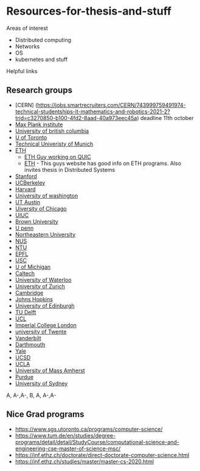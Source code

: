 # Resources-for-thesis-and-stuff

Areas of interest
- Distributed computing
- Networks 
- OS
- kubernetes and stuff


Helpful links 

## Research groups 
- [CERN] (https://jobs.smartrecruiters.com/CERN/743999759491974-technical-studentships-it-mathematics-and-robotics-2021-2?trid=c3270850-b100-4fd2-8aad-40a973eec45a) deadline 11th october
- [Max Plank institute ](https://www.mpi-sws.org/research-careers/#internships)
- [University of british columbia]( https://systopia.cs.ubc.ca/news)
- [U of Toronto ](http://csng.cs.toronto.edu/research.php)
- [Technical Univeristy of Munich ](https://www.tum.de/en/studies/degree-programs/detail/detail/StudyCourse/computational-science-and-engineering-cse-master-of-science-msc/)
- [ETH ](https://inf.ethz.ch/research/networked-systems-parallel-computing.html)
  - [ETH Guy working on QUIC](https://netsec.ethz.ch/people/aperrig/)
  - [ETH](http://people.inf.ethz.ch/troscoe/) - This guys website has good info on ETH programs. Also invites thesis in Distributed Systems
- [Stanford](https://cs.stanford.edu/research/computer-systems)
- [UCBerkeley](https://www2.eecs.berkeley.edu/Research/Areas/OSNT/)
- [Harvard ](https://www.seas.harvard.edu/computer-science/faculty-research)
- [University of washington ](https://www.cs.washington.edu/research/systems/projects)
- [UT Austin ](https://www.cs.utexas.edu/research/areas/operating-systems-distributed-systems-and-networking)
- [Uiversity of Chicago]( https://computerscience.uchicago.edu/research/research-areas/)
- [UIUC]( https://cs.illinois.edu/research/areas)
- [Brown University](https://cs.brown.edu/research/areas.html)
- [U penn](https://highlights.cis.upenn.edu/cis-research-areas/)
- [Northeastern University](https://www.khoury.northeastern.edu/research_areas/systems-and-networking/)
- [NUS](https://www.comp.nus.edu.sg/about/depts/cs/research/sys-net/)
- [NTU](https://www.ntu.edu.sg/scse/research/research-groups#Content_C027_Col00)
- [EPFL](https://www.epfl.ch/schools/ic/research/domains/)
- [USC](https://www.cs.usc.edu/research/research-areas-labs/#systems)
- [U of Michigan](https://cse.engin.umich.edu/research/research-areas/networking-operating-systems-distributed-systems/)
- [Caltech](https://cms.caltech.edu/research/networked)
- [University of Waterloo](https://cs.uwaterloo.ca/research/research-areas/systems-and-networking)
- [University of Zurich](https://www.ifi.uzh.ch/en/research/faculty.html)
- [Cambridge](https://www.cst.cam.ac.uk/research/themes/systems-and-networking)
- [Johns Hopkins ](https://www.cs.jhu.edu/research/systems/)
- [University of Edinburgh](https://www.ed.ac.uk/informatics/research/research-themes/computer-systems)
- [TU Delft](https://www.tudelft.nl/en/eemcs/cooperation/delft-data-science/research/research-groups)
- [UCL](https://www.ucl.ac.uk/computer-science/research/research-groups/systems-and-networks-research-group)
- [Imperial College London](https://www.imperial.ac.uk/computing/research/systems/)
- [university of Twente](https://www.utwente.nl/en/education/master/programmes/computer-science/research/)
- [Vanderbilt](https://www.isis.vanderbilt.edu/)
- [Darthmouth](https://web.cs.dartmouth.edu/research/research-groups-labs)
- [Yale](https://cpsc.yale.edu/research/yale-computer-science-research-introduction-0)
- [UCSD](http://www.sysnet.ucsd.edu/sysnet/)
- [UCLA](https://www.cs.ucla.edu/research-areas/)
- [University of Mass Amherst](https://www.cics.umass.edu/research/area/networking-and-distributed-systems)
- [Purdue](https://www.cs.purdue.edu/research/)
- [University of Sydney](https://www.sydney.edu.au/engineering/schools/school-of-computer-science.html)

A, A-,A-, B, A, A-,A- 



## Nice Grad programs

- https://www.sgs.utoronto.ca/programs/computer-science/
- https://www.tum.de/en/studies/degree-programs/detail/detail/StudyCourse/computational-science-and-engineering-cse-master-of-science-msc/
- https://inf.ethz.ch/doctorate/direct-doctorate-computer-science.html
- https://inf.ethz.ch/studies/master/master-cs-2020.html
